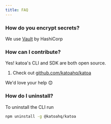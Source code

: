 ```yaml
---
title: FAQ
---
```



### How do you encrypt secrets?
We use [Vault](https://www.vaultproject.io/) by HashiCorp

### How can I contribute?
Yes! katoa's CLI and SDK are both open source.
1. Check out [github.com/katoahq/katoa](https://github.com/katoahq/katoa)

We'd love your help 😊

### How do I uninstall?
To uninstall the CLI run
```bash
npm uninstall -g @katoahq/katoa
```